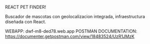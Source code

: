 REACT PET FINDER!

Buscador de mascotas con geolocalizacion integrada, infraestructura diseñada con React. 

WEBAPP: dwf-m8-ded78.web.app
POSTMAN DOCUMENTATION: https://documenter.getpostman.com/view/18483524/UzR1JMzK
